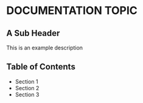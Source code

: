 # DOCUMENTATION TOPIC
## A Sub Header

This is an example description

## Table of Contents
- Section 1
- Section 2
- Section 3